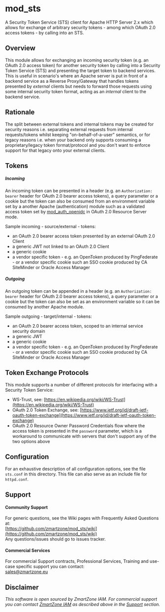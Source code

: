 # mod_sts
A Security Token Service (STS) client for Apache HTTP Server 2.x which allows for exchange of arbitrary security tokens - among which OAuth 2.0 access tokens - by calling into an STS.

## Overview
This module allows for exchanging an incoming security token (e.g. an OAuth 2.0 access token) for another security token by calling into a Security Token Service (STS) and presenting the target token to backend services. This is useful in scenario's where an Apache server is put in front of a backend service as a Reverse Proxy/Gateway that handles tokens presented by *external* clients but needs to forward those requests using some internal security token format, acting as an *internal* client to the backend service.

## Rationale
The split between external tokens and internal tokens may be created for security reasons i.e. separating external requests from internal requests/tokens whilst keeping "on-behalf-of-a-user" semantics, or for legacy reasons i.e. when your backend only supports consuming a proprietary/legacy token format/protocol and you don't want to enforce support for that legacy onto your external clients.

## Tokens

##### Incoming
An incoming token can be presented in a header (e.g. an `Authorization: bearer` header for OAuth 2.0 bearer access tokens), a query parameter or a cookie but the token can also be consumed from an environment variable set by a another Apache (authentication) module such as a validated access token set by [mod_auth_openidc](https://github.com/zmartzone/mod_auth_openidc) in OAuth 2.0 Resource Server mode.

Sample incoming - source/external - tokens:
- an OAuth 2.0 bearer access token presented by an external OAuth 2.0 Client
- a generic JWT not linked to an OAuth 2.0 Client
- a generic cookie
- a vendor specific token - e.g. an OpenToken produced by PingFederate - or a vendor specific cookie such an SSO cookie produced by CA SiteMinder or Oracle Access Manager

##### Outgoing
An outgoing token can be appended in a header (e.g. an `Authorization: bearer` header for OAuth 2.0 bearer access tokens), a query parameter or a cookie but the token can also be set as an environment variable so it can be consumed by another Apache module.

Sample outgoing - target/internal - tokens:
- an OAuth 2.0 bearer access token, scoped to an internal service security domain
- a generic JWT
- a generic cookie
- a vendor specific token - e.g. an OpenToken produced by PingFederate - or a vendor specific cookie such an SSO cookie produced by CA SiteMinder or Oracle Access Manager

## Token Exchange Protocols
This module supports a number of different protocols for interfacing with a Security Token Service:
- WS-Trust, see: [https://en.wikipedia.org/wiki/WS-Trust](https://en.wikipedia.org/wiki/WS-Trust)
- OAuth 2.0 Token Exchange, see: [https://www.ietf.org/id/draft-ietf-oauth-token-exchange](https://www.ietf.org/id/draft-ietf-oauth-token-exchange)
- OAuth 2.0 Resource Owner Password Credentials flow where the access token is presented in the `password` parameter, which is a workaround to communicate with servers that don't support any of the two options above

## Configuration
For an exhaustive description of all configuration options, see the file `sts.conf`
in this directory. This file can also serve as an include file for `httpd.conf`.

## Support

#### Community Support
For generic questions, see the Wiki pages with Frequently Asked Questions at:  
  [https://github.com/zmartzone/mod_sts/wiki](https://github.com/zmartzone/mod_sts/wiki)  
Any questions/issues should go to issues tracker.

#### Commercial Services
For commercial Support contracts, Professional Services, Training and use-case specific support you can contact:  
  [sales@zmartzone.eu](mailto:sales@zmartzone.eu)  


Disclaimer
----------
*This software is open sourced by ZmartZone IAM. For commercial support
you can contact [ZmartZone IAM](https://www.zmartzone.eu) as described above in the [Support](#support) section.*
